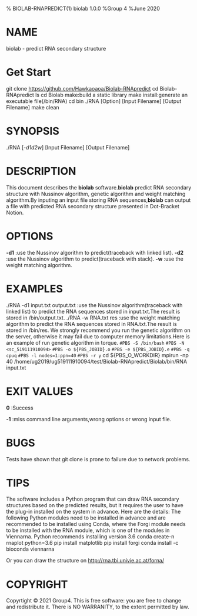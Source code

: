 % BIOLAB-RNAPREDICT(1) biolab 1.0.0
%Group 4
%June 2020

# NAME
biolab - predict RNA secondary structure

# Get Start
git clone https://github.com/Hawkaoaoa/Biolab-RNApredict
cd Biolab-RNApredict
ls
cd Biolab
make:build a static library
make install:generate an executable file(/bin/RNA)
cd bin
./RNA [Option] [Input Filename] [Output Filename]
make clean

# SYNOPSIS
./RNA [*-d1d2w*] [Input Filename] [Output Filename]

# DESCRIPTION
This document describes the **biolab** software.**biolab** predict RNA secondary structure with Nussinov algorithm, genetic algorithm and weight matching algorithm.By inputing an input file storing RNA sequences,**biolab** can output a file with predicted RNA secondary structure presented in Dot-Bracket Notion.

# OPTIONS
**-d1**
:use the Nussinov algorithm to predict(traceback with linked list).
**-d2**
:use the Nussinov algorithm to predict(traceback with stack).
**-w**
:use the weight matching algorithm.

# EXAMPLES
./RNA -d1 input.txt output.txt
:use the Nussinov algorithm(traceback with linked list) to predict the RNA sequences stored in input.txt.The result is stored in /bin/output.txt.
./RNA -w RNA.txt res
:use the weight matching algorithm to predict the RNA sequences stored in RNA.txt.The result is stored in /bin/res.
We strongly recommend you run the genetic algorithm on the server, otherwise it may fail due to computer memory limitations.Here is an example of run genetic algorithm in torque.
`#PBS -S /bin/bash`
`#PBS -N <sc_519111910094>`
`#PBS -o ${PBS_JOBID}.o`
`#PBS -e ${PBS_JOBID}.e`
`#PBS -q cpuq`
`#PBS -l nodes=1:ppn=40`
`#PBS -r y`
cd ${PBS_O_WORKDIR}
mpirun -np 40 /home/ug2019/ug519111910094/test/Biolab-RNApredict/Biolab/bin/RNA input.txt

# EXIT VALUES
**0**
:Success

**-1**
:miss command line arguments,wrong options or wrong input file.

# BUGS
Tests have shown that git clone is prone to failure due to network problems. 

# TIPS
The software includes a Python program that can draw RNA secondary structures based on the predicted results, but it requires the user to have the plug-in installed on the system in advance.
Here are the details:
The following Python modules need to be installed in advance and are recommended to be installed using Conda, where the Forgi module needs to be installed with the RNA module, which is one of the modules in Viennarna.
Python recommends installing version 3.6
conda create-n rnaplot python=3.6
pip install matplotlib
pip install forgi
conda install -c bioconda viennarna

Or you can draw the structure on http://rna.tbi.univie.ac.at/forna/

# COPYRIGHT
Copyrtight © 2021 Group4. This is free software: you are free to change and redistribute it. There is NO WARRANITY, to the extent permitted by law.



